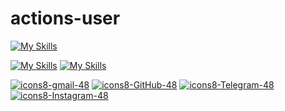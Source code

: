 # actions-user
[![My Skills](https://skillicons.dev/icons?i=github)](https://t.me/farfaraway10)

[![My Skills](https://skillicons.dev/icons?i=instagram)](https://skillicons.dev)   [![My Skills](https://skillicons.dev/icons?i=twitter)](https://skillicons.dev)



[![icons8-gmail-48](https://img.icons8.com/3d-fluency/94/gmail.png)](mailto:YeBeKhe@gmail.com)
[![icons8-GitHub-48](https://img.icons8.com/3d-fluency/48/github.png)](https://twitter.com/YeBeKhe)
[![icons8-Telegram-48](https://img.icons8.com/3d-fluency/94/telegram.png)](https://t.me/YeBeKhe)
[![icons8-Instagram-48](https://img.icons8.com/color/48/instagram-new--v1.png)](https://twitter.com/YeBeKhe)

